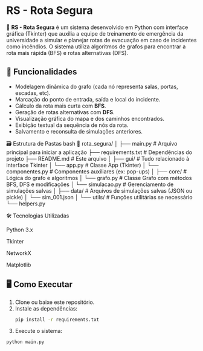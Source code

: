 # RS - Rota Segura

🧭 **RS - Rota Segura** é um sistema desenvolvido em Python com interface gráfica (Tkinter) que auxilia a equipe de treinamento de emergência da universidade a simular e planejar rotas de evacuação em caso de incidentes como incêndios. O sistema utiliza algoritmos de grafos para encontrar a rota mais rápida (BFS) e rotas alternativas (DFS).

## 🚀 Funcionalidades

- Modelagem dinâmica do grafo (cada nó representa salas, portas, escadas, etc).
- Marcação do ponto de entrada, saída e local do incidente.
- Cálculo da rota mais curta com **BFS**.
- Geração de rotas alternativas com **DFS**.
- Visualização gráfica do mapa e dos caminhos encontrados.
- Exibição textual da sequência de nós da rota.
- Salvamento e reconsulta de simulações anteriores.

🗃️ Estrutura de Pastas
bash
📁 rota_segura/
│
├── main.py                 # Arquivo principal para iniciar a aplicação
├── requirements.txt        # Dependências do projeto
├── README.md               # Este arquivo
│
├── gui/                     # Tudo relacionado à interface Tkinter
│   └── app.py               # Classe App (Tkinter)
│   └── componentes.py       # Componentes auxiliares (ex: pop-ups)
│
├── core/                    # Lógica do grafo e algoritmos
│   └── grafo.py             # Classe Grafo com métodos BFS, DFS e modificações
│   └── simulacao.py         # Gerenciamento de simulações salvas
│
├── data/                    # Arquivos de simulações salvas (JSON ou pickle)
│   └── sim_001.json
│
└── utils/                   # Funções utilitárias se necessário
    └── helpers.py




🛠️ Tecnologias Utilizadas

Python 3.x

Tkinter

NetworkX

Matplotlib


## 🖥️ Como Executar

1. Clone ou baixe este repositório.
2. Instale as dependências:
   ```bash
   pip install -r requirements.txt 

3. Execute o sistema:
```bash
python main.py



